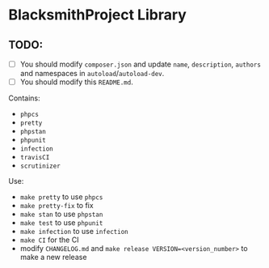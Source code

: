 # BlacksmithProject Library

## TODO:

- [ ] You should modify `composer.json` and update `name`, `description`, `authors` and namespaces in `autoload`/`autoload-dev`.
- [ ] You should modify this `README.md`.

Contains:

- `phpcs`
- `pretty`
- `phpstan`
- `phpunit`
- `infection`
- `travisCI`
- `scrutinizer`

Use:

- `make pretty` to use `phpcs`
- `make pretty-fix` to fix
- `make stan` to use `phpstan`
- `make test` to use `phpunit`
- `make infection` to use `infection`
- `make CI` for the CI
- modify `CHANGELOG.md` and `make release VERSION=<version_number>` to make a new release
